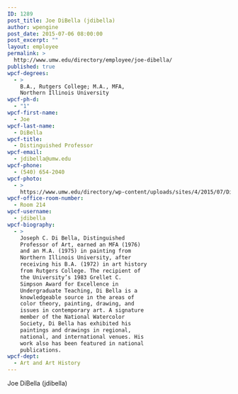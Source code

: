 ```yaml
---
ID: 1289
post_title: Joe DiBella (jdibella)
author: wpengine
post_date: 2015-07-06 08:00:00
post_excerpt: ""
layout: employee
permalink: >
  http://www.umw.edu/directory/employee/joe-dibella/
published: true
wpcf-degrees:
  - >
    B.A., Rutgers College; M.A., MFA,
    Northern Illinois University
wpcf-ph-d:
  - "1"
wpcf-first-name:
  - Joe
wpcf-last-name:
  - DiBella
wpcf-title:
  - Distinguished Professor
wpcf-email:
  - jdibella@umw.edu
wpcf-phone:
  - (540) 654-2040
wpcf-photo:
  - >
    https://www.umw.edu/directory/wp-content/uploads/sites/4/2015/07/DiBella-Joe10.jpg
wpcf-office-room-number:
  - Room 214
wpcf-username:
  - jdibella
wpcf-biography:
  - >
    Joseph C. Di Bella, Distinguished
    Professor of Art, earned an MFA (1976)
    and an M.A. (1975) in painting from
    Northern Illinois University, after
    receiving his B.A. (1972) in art history
    from Rutgers College. The recipient of
    the University’s 1983 Grellet C.
    Simpson Award for Excellence in
    Undergraduate Teaching, Di Bella is a
    knowledgeable source in the areas of
    color theory, painting, drawing, and
    issues in contemporary art. A signature
    member of the National Watercolor
    Society, Di Bella has exhibited his
    paintings and drawings in regional,
    national, and international venues. His
    work also has been featured in national
    publications.
wpcf-dept:
  - Art and Art History
---
```

Joe DiBella (jdibella)